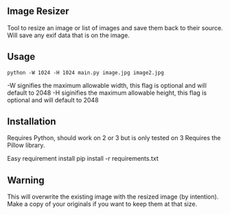 Image Resizer
-------------
Tool to resize an image or list of images and save them back to their source.  Will save any exif data that is on the image.

Usage
-----
    python -W 1024 -H 1024 main.py image.jpg image2.jpg

-W signifies the maximum allowable width, this flag is optional and will default to 2048
-H siginifies the maximum allowable height, this flag is optional and will default to 2048

Installation
------------
Requires Python, should work on 2 or 3 but is only tested on 3
Requires the Pillow library.

Easy requirement install
    pip install -r requirements.txt

Warning
-------
This will overwrite the existing image with the resized image (by intention).  Make a copy of your originals if you want to keep them at that size. 